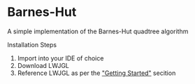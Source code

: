 # Barnes-Hut
A simple implementation of the Barnes-Hut quadtree algorithm

Installation Steps
1. Import into your IDE of choice
2. Download LWJGL
3. Reference LWJGL as per the ["Getting Started"][1] secition


[1]: http://wiki.lwjgl.org/index.html
